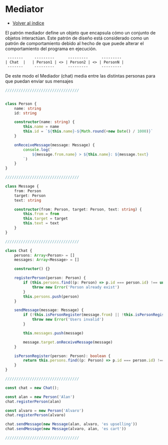 # Mediator

- [Volver al índice](../../README.md)

El patrón mediador define un objeto que encapsula cómo un conjunto de objetos interactúan. Este patrón de diseño está considerado como un patrón de comportamiento debido al hecho de que puede alterar el comportamiento del programa en ejecución.

```
 -------     ---------      ---------      ---------
| Chat  |   | Person1 | <> | Person2 | <> | PersonN |
 -------     ---------      ---------      ---------
```

De este modo el Mediador (chat) media entre las distintas personas para que puedan enviar sus mensajes

```typescript
/////////////////////////////////


class Person {
    name: string
    id: string

    constructor(name: string) {
        this.name = name
        this.id = `${this.name}-${Math.round(+new Date() / 1000)}`
    }

    onReceiveMessage(message: Message) {
        console.log(`
            ${message.from.name} > ${this.name}: ${message.text}
        `)
    }
}

/////////////////////////////////

class Message {
    from: Person
    target: Person
    text: string

    constructor(from: Person, target: Person, text: string) {
        this.from = from
        this.target = target
        this.text = text
    }
}

/////////////////////////////////

class Chat {
    persons: Array<Person> = []
    messages: Array<Message> = []

    constructor() {}

    registerPerson(person: Person) {
        if (this.persons.find((p: Person) => p.id === person.id) !== undefined) {
            throw new Error('Person already exist')
        }
        this.persons.push(person)
    }

    sendMessage(message: Message) {
        if (!this.isPersonRegister(message.from) || !this.isPersonRegister(message.target)) {
            throw new Error('Users invalid')
        }

        this.messages.push(message)

        message.target.onReceiveMessage(message)
    }

    isPersonRegister(person: Person): boolean {
        return this.persons.find((p: Person) => p.id === person.id) !== null
    }
}

/////////////////////////////////

const chat = new Chat();

const alan = new Person('Alan')
chat.registerPerson(alan)

const alvaro = new Person('Alvaro')
chat.registerPerson(alvaro)

chat.sendMessage(new Message(alan, alvaro, 'es upselling'))
chat.sendMessage(new Message(alvaro, alan, 'es cart'))

/////////////////////////////////
```
